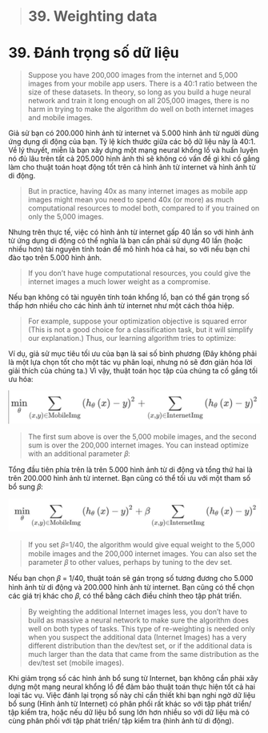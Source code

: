 > # 39. Weighting data

# 39. Đánh trọng số dữ liệu

> Suppose you have 200,000 images from the internet and 5,000 images from your mobile app users. There is a 40:1 ratio between the size of these datasets. In theory, so long as you build a huge neural network and train it long enough on all 205,000 images, there is no harm in trying to make the algorithm do well on both internet images and mobile images.

Giả sử bạn có 200.000 hình ảnh từ internet và 5.000 hình ảnh từ người dùng ứng dụng di động của bạn. Tỷ lệ kích thước giữa các bộ dữ liệu này là 40:1. Về lý thuyết, miễn là bạn xây dựng một mạng neural khổng lồ và huấn luyện nó đủ lâu trên tất cả 205.000 hình ảnh thì sẽ không có vấn đề gì khi cố gắng làm cho thuật toán hoạt động tốt trên cả hình ảnh từ internet và hình ảnh từ di động.

> But in practice, having 40x as many internet images as mobile app images might mean you need to spend 40x (or more) as much computational resources to model both, compared to if you trained on only the 5,000 images.

Nhưng trên thực tế, việc có hình ảnh từ internet gấp 40 lần so với hình ảnh từ ứng dụng di động có thể nghĩa là bạn cần phải sử dụng 40 lần (hoặc nhiều hơn) tài nguyên tính toán để mô hình hóa cả hai, so với nếu bạn chỉ đào tạo trên 5.000 hình ảnh.

> If you don’t have huge computational resources, you could give the internet images a much lower weight as a compromise.

Nếu bạn không có tài nguyên tính toán khổng lồ, bạn có thể gán trọng số thấp hơn nhiều cho các hình ảnh từ internet như một cách thỏa hiệp.

> For example, suppose your optimization objective is squared error (This is not a good choice for a classification task, but it will simplify our explanation.) Thus, our learning algorithm tries to optimize:

Ví dụ, giả sử mục tiêu tối ưu của bạn là sai số bình phương (Đây không phải là một lựa chọn tốt cho một tác vụ phân loại, nhưng nó sẽ đơn giản hóa lời giải thích của chúng ta.) Vì vậy, thuật toán học tập của chúng ta cố gắng tối ưu hóa:

![img](../imgs/C39_01.png)

> The first sum above is over the 5,000 mobile images, and the second sum is over the 200,000 internet images. You can instead optimize with an additional parameter ​𝛽​:

Tổng đầu tiên phía trên là trên 5.000 hình ảnh từ di động và tổng thứ hai là trên 200.000 hình ảnh từ internet. Bạn cũng có thể tối ưu với một tham số bổ sung ​𝛽​:

![img](../imgs/C39_02.png)

> If you set ​𝛽​=1/40, the algorithm would give equal weight to the 5,000 mobile images and the 200,000 internet images. You can also set the parameter ​𝛽​ to other values, perhaps by tuning to the dev set.
  
Nếu bạn chọn ​𝛽​ = 1/40, thuật toán sẽ gán trọng số tương đương cho 5.000 hình ảnh từ di động và 200.000 hình ảnh từ internet. Bạn cũng có thể chọn các giá trị khác cho ​𝛽​, có thể bằng cách điều chỉnh theo tập phát triển.

> By weighting the additional Internet images less, you don’t have to build as massive a neural network to make sure the algorithm does well on both types of tasks. This type of re-weighting is needed only when you suspect the additional data (Internet Images) has a very different distribution than the dev/test set, or if the additional data is much larger than the data that came from the same distribution as the dev/test set (mobile images).

Khi giảm trọng số các hình ảnh bổ sung từ Internet, bạn không cần phải xây dựng một mạng neural khổng lồ để đảm bảo thuật toán thực hiện tốt cả hai loại tác vụ. Việc đánh lại trọng số này chỉ cần thiết khi bạn nghi ngờ dữ liệu bổ sung (Hình ảnh từ Internet) có phân phối rất khác so với tập phát triển/ tập kiểm tra, hoặc nếu dữ liệu bổ sung lớn hơn nhiều so với dữ liệu mà có cùng phân phối với tập phát triển/ tập kiểm tra (hình ảnh từ di động).
